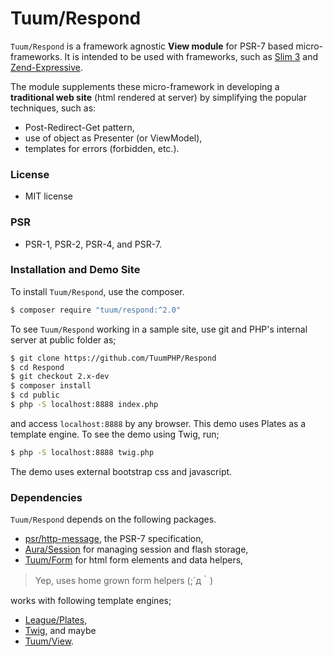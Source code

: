 Tuum/Respond
=========

`Tuum/Respond` is a framework agnostic __View module__ for PSR-7 based micro-frameworks. 
It is intended to be used with frameworks, such as [Slim 3](http://www.slimframework.com) 
and [Zend-Expressive](https://zendframework.github.io/zend-expressive/).

The module supplements these micro-framework in developing a __traditional web site__ 
(html rendered at server) by simplifying the popular techniques, such as:

* Post-Redirect-Get pattern,
* use of object as Presenter (or ViewModel), 
* templates for errors (forbidden, etc.).


### License

*	MIT license

### PSR

*   PSR-1, PSR-2, PSR-4, and PSR-7.


### Installation and Demo Site

To install `Tuum/Respond`, use the composer. 

```sh
$ composer require "tuum/respond:^2.0"
```

To see `Tuum/Respond` working in a sample site, use git and PHP's internal server at public folder as;

```sh
$ git clone https://github.com/TuumPHP/Respond
$ cd Respond
$ git checkout 2.x-dev
$ composer install
$ cd public
$ php -S localhost:8888 index.php
```

and access ```localhost:8888``` by any browser. This demo uses Plates as a template engine. 
To see the demo using Twig, run; 

```sh
$ php -S localhost:8888 twig.php
```

The demo uses external bootstrap css and javascript. 

### Dependencies

`Tuum/Respond` depends on the following packages. 

*  [psr/http-message](http://www.php-fig.org/psr/psr-7/), the PSR-7 specification,
*  [Aura/Session]() for managing session and flash storage,
*  [Tuum/Form](https://github.com/TuumPHP/Form) for html form elements and data helpers, 

> Yep, uses home grown form helpers (;´д｀)

works with following template engines; 

*   [League/Plates](httphttp://platesphp.com/),
*   [Twig](http://twig.sensiolabs.org/), and maybe
*   [Tuum/View](https://github.com/TuumPHP/View).


